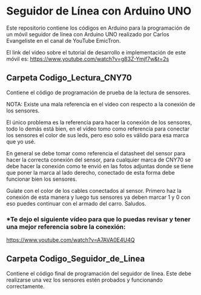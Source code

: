 # Seguidor de Línea con Arduino UNO

Este repositorio contiene los códigos en Arduino para la programación de un móvil seguidor de línea con Arduino UNO realizado por Carlos Evangeliste en el canal de YouTube EmicTron.

El link del video sobre el tutorial de desarrollo e implementación de este móvil es: 
https://www.youtube.com/watch?v=g83Z-Ymjf7w&t=2s

## Carpeta Codigo_Lectura_CNY70

Contiene el código de programación de prueba de la lectura de sensores.

NOTA: Existe una mala referencia en el video con respecto a la conexión de los sensores.

El único problema es la referencia para hacer la conexión de los sensores, todo lo demás está bien, en el vídeo tomo como referencia para conectar los sensores el color de sus leds, pero eso solo es válido para esa marca que yo usé.  

En general se debe tomar como referencia el datasheet del sensor para hacer la correcta conexión del sensor, para cualquier marca de CNY70 se debe hacer la conexión como te envió en las fotos adjuntas donde se tiene que poner la marca al lado derecho, conectado de esta forma debe funcionar bien los sensores. 

Guíate con el color de los cables conectados al sensor. Primero haz la conexión de esta manera y luego tus sensores ya deben marcar 1 y 0 con eso puedes continuar con el armado del carro.
Saludos.

### *Te dejo el siguiente vídeo para que lo puedas revisar y tener una mejor referencia sobre la conexión:
https://www.youtube.com/watch?v=A7AVA0E4U4Q

## Carpeta Codigo_Seguidor_de_Linea

Contiene el código final de programación del seguidor de línea. Este debe realizarse una vez los sensores estén probados y funcionando correctamente.
